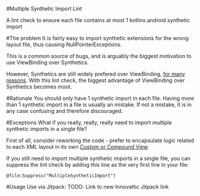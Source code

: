 #Multiple Synthetic Import Lint

A lint check to ensure each file contains at most 1 kotlinx.android.synthetic import

#The problem
It is fairly easy to import synthetic extensions for the wrong layout file,
thus causing NullPointerExceptions.

This is a common source of bugs, and is arguably the biggest motivation to use ViewBinding over Synthetics.

However, Synthetics are still widely prefered over ViewBinding, [for many reasons](https://stackoverflow.com/a/58465306/6007104).
With this lint check, the biggest advantage of ViewBinding over Synthetics becomes moot.

#Rationale
You should only have 1 synthetic import in each file.
Having more than 1 synthetic import in a file is usually an mistake.
If not a mistake, it is in any case confusing and therefore discouraged.

#Exceptions
What if you really, really, really need to import multiple synthetic imports in a single file?

First of all, consider reworking the code - prefer to encapsulate logic related to each XML layout in its own [Custom or Compound View](https://developer.android.com/guide/topics/ui/custom-components).

If you still need to import multiple synthetic imports in a single file, you can suppress the lint check by adding this line as the very first line in your file:

`@file:Suppress("MultipleSyntheticImport")`

#Usage
Use via Jitpack:
TODO: Link to new Innovattic Jitpack link
